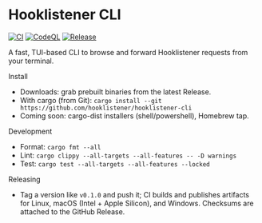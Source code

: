 Hooklistener CLI
================

[![CI](https://github.com/hooklistener/hooklistener-cli/actions/workflows/ci.yml/badge.svg?branch=main)](https://github.com/hooklistener/hooklistener-cli/actions/workflows/ci.yml)
[![CodeQL](https://github.com/hooklistener/hooklistener-cli/actions/workflows/codeql.yml/badge.svg?branch=main)](https://github.com/hooklistener/hooklistener-cli/actions/workflows/codeql.yml)
[![Release](https://img.shields.io/github/v/release/hooklistener/hooklistener-cli?sort=semver)](https://github.com/hooklistener/hooklistener-cli/releases)

A fast, TUI-based CLI to browse and forward Hooklistener requests from your terminal.

Install
- Downloads: grab prebuilt binaries from the latest Release.
- With cargo (from Git): `cargo install --git https://github.com/hooklistener/hooklistener-cli`
- Coming soon: cargo-dist installers (shell/powershell), Homebrew tap.

Development
- Format: `cargo fmt --all`
- Lint: `cargo clippy --all-targets --all-features -- -D warnings`
- Test: `cargo test --all-targets --all-features --locked`

Releasing
- Tag a version like `v0.1.0` and push it; CI builds and publishes artifacts for Linux, macOS (Intel + Apple Silicon), and Windows. Checksums are attached to the GitHub Release.

